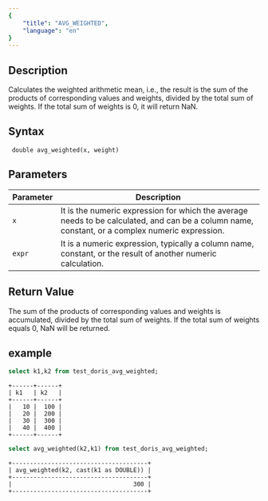 ```yaml
---
{
    "title": "AVG_WEIGHTED",
    "language": "en"
}
---
```


<!-- 
Licensed to the Apache Software Foundation (ASF) under one
or more contributor license agreements.  See the NOTICE file
distributed with this work for additional information
regarding copyright ownership.  The ASF licenses this file
to you under the Apache License, Version 2.0 (the
"License"); you may not use this file except in compliance
with the License.  You may obtain a copy of the License at

  http://www.apache.org/licenses/LICENSE-2.0

Unless required by applicable law or agreed to in writing,
software distributed under the License is distributed on an
"AS IS" BASIS, WITHOUT WARRANTIES OR CONDITIONS OF ANY
KIND, either express or implied.  See the License for the
specific language governing permissions and limitations
under the License.
-->

## Description

Calculates the weighted arithmetic mean, i.e., the result is the sum of the products of corresponding values and weights, divided by the total sum of weights. If the total sum of weights is 0, it will return NaN.

## Syntax

` double avg_weighted(x, weight)`

## Parameters

| Parameter | Description |
| -- | -- |
| `x` | It is the numeric expression for which the average needs to be calculated, and can be a column name, constant, or a complex numeric expression. |
| `expr` | It is a numeric expression, typically a column name, constant, or the result of another numeric calculation. |

## Return Value

The sum of the products of corresponding values and weights is accumulated, divided by the total sum of weights. If the total sum of weights equals 0, NaN will be returned.

## example

```sql
select k1,k2 from test_doris_avg_weighted;
```

```text
+------+------+
| k1   | k2   |
+------+------+
|   10 |  100 |
|   20 |  200 |
|   30 |  300 |
|   40 |  400 |
+------+------+
```

```sql
select avg_weighted(k2,k1) from test_doris_avg_weighted;
```

```text
+--------------------------------------+
| avg_weighted(k2, cast(k1 as DOUBLE)) |
+--------------------------------------+
|                                  300 |
+--------------------------------------+
```
